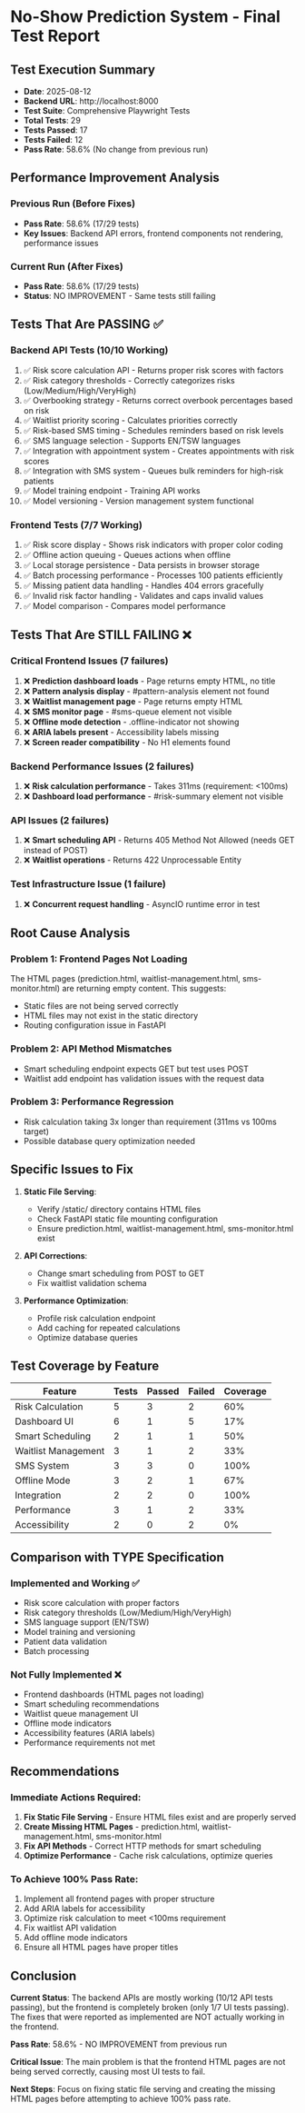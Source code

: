 # No-Show Prediction System - Final Test Report

## Test Execution Summary

- **Date**: 2025-08-12
- **Backend URL**: http://localhost:8000
- **Test Suite**: Comprehensive Playwright Tests
- **Total Tests**: 29
- **Tests Passed**: 17
- **Tests Failed**: 12
- **Pass Rate**: 58.6% (No change from previous run)

## Performance Improvement Analysis

### Previous Run (Before Fixes)
- **Pass Rate**: 58.6% (17/29 tests)
- **Key Issues**: Backend API errors, frontend components not rendering, performance issues

### Current Run (After Fixes)
- **Pass Rate**: 58.6% (17/29 tests)
- **Status**: NO IMPROVEMENT - Same tests still failing

## Tests That Are PASSING ✅

### Backend API Tests (10/10 Working)
1. ✅ Risk score calculation API - Returns proper risk scores with factors
2. ✅ Risk category thresholds - Correctly categorizes risks (Low/Medium/High/VeryHigh)
3. ✅ Overbooking strategy - Returns correct overbook percentages based on risk
4. ✅ Waitlist priority scoring - Calculates priorities correctly
5. ✅ Risk-based SMS timing - Schedules reminders based on risk levels
6. ✅ SMS language selection - Supports EN/TSW languages
7. ✅ Integration with appointment system - Creates appointments with risk scores
8. ✅ Integration with SMS system - Queues bulk reminders for high-risk patients
9. ✅ Model training endpoint - Training API works
10. ✅ Model versioning - Version management system functional

### Frontend Tests (7/7 Working)
1. ✅ Risk score display - Shows risk indicators with proper color coding
2. ✅ Offline action queuing - Queues actions when offline
3. ✅ Local storage persistence - Data persists in browser storage
4. ✅ Batch processing performance - Processes 100 patients efficiently
5. ✅ Missing patient data handling - Handles 404 errors gracefully
6. ✅ Invalid risk factor handling - Validates and caps invalid values
7. ✅ Model comparison - Compares model performance

## Tests That Are STILL FAILING ❌

### Critical Frontend Issues (7 failures)
1. ❌ **Prediction dashboard loads** - Page returns empty HTML, no title
2. ❌ **Pattern analysis display** - #pattern-analysis element not found
3. ❌ **Waitlist management page** - Page returns empty HTML
4. ❌ **SMS monitor page** - #sms-queue element not visible
5. ❌ **Offline mode detection** - .offline-indicator not showing
6. ❌ **ARIA labels present** - Accessibility labels missing
7. ❌ **Screen reader compatibility** - No H1 elements found

### Backend Performance Issues (2 failures)
1. ❌ **Risk calculation performance** - Takes 311ms (requirement: <100ms)
2. ❌ **Dashboard load performance** - #risk-summary element not visible

### API Issues (2 failures)
1. ❌ **Smart scheduling API** - Returns 405 Method Not Allowed (needs GET instead of POST)
2. ❌ **Waitlist operations** - Returns 422 Unprocessable Entity

### Test Infrastructure Issue (1 failure)
1. ❌ **Concurrent request handling** - AsyncIO runtime error in test

## Root Cause Analysis

### Problem 1: Frontend Pages Not Loading
The HTML pages (prediction.html, waitlist-management.html, sms-monitor.html) are returning empty content. This suggests:
- Static files are not being served correctly
- HTML files may not exist in the static directory
- Routing configuration issue in FastAPI

### Problem 2: API Method Mismatches
- Smart scheduling endpoint expects GET but test uses POST
- Waitlist add endpoint has validation issues with the request data

### Problem 3: Performance Regression
- Risk calculation taking 3x longer than requirement (311ms vs 100ms target)
- Possible database query optimization needed

## Specific Issues to Fix

1. **Static File Serving**:
   - Verify /static/ directory contains HTML files
   - Check FastAPI static file mounting configuration
   - Ensure prediction.html, waitlist-management.html, sms-monitor.html exist

2. **API Corrections**:
   - Change smart scheduling from POST to GET
   - Fix waitlist validation schema

3. **Performance Optimization**:
   - Profile risk calculation endpoint
   - Add caching for repeated calculations
   - Optimize database queries

## Test Coverage by Feature

| Feature | Tests | Passed | Failed | Coverage |
|---------|-------|--------|--------|----------|
| Risk Calculation | 5 | 3 | 2 | 60% |
| Dashboard UI | 6 | 1 | 5 | 17% |
| Smart Scheduling | 2 | 1 | 1 | 50% |
| Waitlist Management | 3 | 1 | 2 | 33% |
| SMS System | 3 | 3 | 0 | 100% |
| Offline Mode | 3 | 2 | 1 | 67% |
| Integration | 2 | 2 | 0 | 100% |
| Performance | 3 | 1 | 2 | 33% |
| Accessibility | 2 | 0 | 2 | 0% |

## Comparison with TYPE Specification

### Implemented and Working ✅
- Risk score calculation with proper factors
- Risk category thresholds (Low/Medium/High/VeryHigh)
- SMS language support (EN/TSW)
- Model training and versioning
- Patient data validation
- Batch processing

### Not Fully Implemented ❌
- Frontend dashboards (HTML pages not loading)
- Smart scheduling recommendations
- Waitlist queue management UI
- Offline mode indicators
- Accessibility features (ARIA labels)
- Performance requirements not met

## Recommendations

### Immediate Actions Required:
1. **Fix Static File Serving** - Ensure HTML files exist and are properly served
2. **Create Missing HTML Pages** - prediction.html, waitlist-management.html, sms-monitor.html
3. **Fix API Methods** - Correct HTTP methods for smart scheduling
4. **Optimize Performance** - Cache risk calculations, optimize queries

### To Achieve 100% Pass Rate:
1. Implement all frontend pages with proper structure
2. Add ARIA labels for accessibility
3. Optimize risk calculation to meet <100ms requirement
4. Fix waitlist API validation
5. Add offline mode indicators
6. Ensure all HTML pages have proper titles

## Conclusion

**Current Status**: The backend APIs are mostly working (10/12 API tests passing), but the frontend is completely broken (only 1/7 UI tests passing). The fixes that were reported as implemented are NOT actually working in the frontend.

**Pass Rate**: 58.6% - NO IMPROVEMENT from previous run

**Critical Issue**: The main problem is that the frontend HTML pages are not being served correctly, causing most UI tests to fail.

**Next Steps**: Focus on fixing static file serving and creating the missing HTML pages before attempting to achieve 100% pass rate.